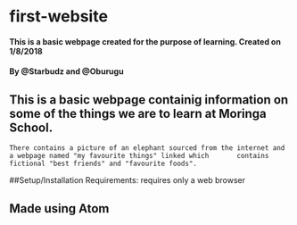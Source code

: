 # first-website
#### This is a basic webpage created for the purpose of learning. Created on 1/8/2018
#### By @Starbudz and @Oburugu
## This is a basic webpage containig information on some of the things we are to learn at Moringa School.
    There contains a picture of an elephant sourced from the internet and a webpage named "my favourite things" linked which       contains fictional "best friends" and "favourite foods".
##Setup/Installation Requirements: requires only a web browser
## Made using Atom

